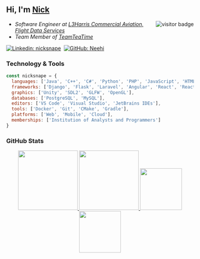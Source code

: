 ## Hi, I'm [Nick](https://www.github.com/Neehi) <a href="https://www.github.com/Neehi">

<img align="right" src="https://visitor-badge.laobi.icu/badge?page_id=neehi" alt="visitor badge" /></a> 
<ul>
<li><em>Software Engineer at <a href="https://www.flightdataservices.com">L3Harris Commercial Aviation, Flight Data Services</a></em></li>
<li><em>Team Member of <a href="https://www.teamteatime.net">TeamTeaTime</a></em></li>
<!--<li><em>MBA Student at <a href="https://online.essex.ac.uk/">University of Essex Online</a></em</li>-->
</ul>

[![Linkedin: nicksnape](https://img.shields.io/badge/-nicksnape-blue?style=flat&logo=linkedin&logoColor=white&link=https://www.linkedin.com/in/nicksnape/)](https://www.linkedin.com/in/nicksnape/)&nbsp;
[![GitHub: Neehi](https://img.shields.io/github/followers/Neehi?label=follow&style=social&logo=github)](https://github.com/Neehi)

### Technology & Tools

```JavaScript
const nicksnape = {
  languages: ['Java', 'C++', 'C#', 'Python', 'PHP', 'JavaScript', 'HTML', 'CSS'],
  frameworks: ['Django', 'Flask', 'Laravel', 'Angular', 'React', 'React Native'],
  graphics: ['Unity', 'SDL2', 'GLFW', 'OpenGL'],
  databases: ['PostgreSQL', 'MySQL'],
  editors: ['VS Code', 'Visual Studio', 'JetBrains IDEs'],
  tools: ['Docker', 'Git', 'CMake', 'Gradle'],
  platforms: ['Web', 'Mobile', 'Cloud'],
  memberships: ['Institution of Analysts and Programmers']
}
```

### GitHub Stats

<div align="center">
  <a href="https://github.com/Neehi">
    <img height="160em" src="https://github-readme-stats.vercel.app/api?username=Neehi&show_icons=true&theme=dracula" />
    <img height="160em" src="https://github-readme-stats.vercel.app/api/top-langs/?username=Neehi&layout=compact&theme=dracula" />
  </a>
  <a href="https://github.com/Neehi/aoc-2020"><img height="112em" src="https://github-readme-stats.vercel.app/api/pin/?username=Neehi&repo=aoc-2020&theme=dracula" /></a>
  <a href="https://github.com/Neehi/aoc-2019"><img height="112em" src="https://github-readme-stats.vercel.app/api/pin/?username=Neehi&repo=aoc-2019&theme=dracula" /></a>
</div>

<!-- Resources -->
<!-- GitHub Stats: https://github.com/anuraghazra/github-readme-stats -->
<!-- Icons: https://simpleicons.org/ -->
<!-- Shields: https://shields.io/ -->
